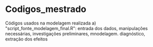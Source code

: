 # Codigos_mestrado
Códigos usados na modelagem realizada 
a) "script_fonte_modelagem_final.R": entrada dos dados, manipulações necessárias, investigações preliminares, mnodelagem. diagnóstico, extração dos efeitos 
